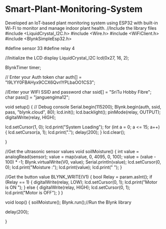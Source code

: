 # Smart-Plant-Monitoring-System
Developed an IoT-based plant monitoring system using ESP32 with built-in Wi-Fi to monitor and manage indoor plant health.
//Include the library files #include <LiquidCrystal_I2C.h> #include <Wire.h> #include <WiFiClient.h> #include <BlynkSimpleEsp32.h>

#define sensor 33 #define relay 4

//Initialize the LCD display LiquidCrystal_I2C lcd(0x27, 16, 2);

BlynkTimer timer;

// Enter your Auth token char auth[] = "I9LYY0FBAHyx9CCX6QvrIYPLbaOO1CS3";

//Enter your WIFI SSID and password char ssid[] = "SriTu Hobby Fibre"; char pass[] = "janguengima12";

void setup() { // Debug console Serial.begin(115200); Blynk.begin(auth, ssid, pass, "blynk.cloud", 80); lcd.init(); lcd.backlight(); pinMode(relay, OUTPUT); digitalWrite(relay, HIGH);

lcd.setCursor(1, 0); lcd.print("System Loading"); for (int a = 0; a <= 15; a++) { lcd.setCursor(a, 1); lcd.print("."); delay(200); } lcd.clear();

}

//Get the ultrasonic sensor values void soilMoisture() { int value = analogRead(sensor); value = map(value, 0, 4095, 0, 100); value = (value - 100) * -1; Blynk.virtualWrite(V0, value); Serial.println(value); lcd.setCursor(0, 0); lcd.print("Moisture :"); lcd.print(value); lcd.print(" "); }

//Get the button value BLYNK_WRITE(V1) { bool Relay = param.asInt(); if (Relay == 1) { digitalWrite(relay, LOW); lcd.setCursor(0, 1); lcd.print("Motor is ON "); } else { digitalWrite(relay, HIGH); lcd.setCursor(0, 1); lcd.print("Motor is OFF"); } }

void loop() { soilMoisture(); Blynk.run();//Run the Blynk library

delay(200);

}
